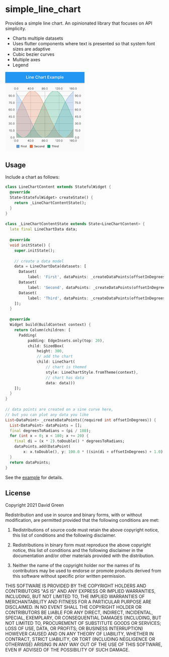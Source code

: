 # simple_line_chart

Provides a simple line chart. An opinionated library that focuses on API simplicity.

* Charts multiple datasets
* Uses flutter components where text is presented so that system font sizes are adaptive
* Cubic bezier curves
* Multiple axes
* Legend

<img src="https://github.com/greensopinion/flutter-simple-line-chart/blob/main/chart-example.png" width="50%">

## Usage

Include a chart as follows:

```dart
class LineChartContent extends StatefulWidget {
  @override
  State<StatefulWidget> createState() {
    return _LineChartContentState();
  }
}

class _LineChartContentState extends State<LineChartContent> {
  late final LineChartData data;

  @override
  void initState() {
    super.initState();

    // create a data model
    data = LineChartData(datasets: [
      Dataset(
          label: 'First', dataPoints: _createDataPoints(offsetInDegrees: 90)),
      Dataset(
          label: 'Second', dataPoints: _createDataPoints(offsetInDegrees: 0)),
      Dataset(
          label: 'Third', dataPoints: _createDataPoints(offsetInDegrees: 180))
    ]);
  }

  @override
  Widget build(BuildContext context) {
    return Column(children: [
      Padding(
          padding: EdgeInsets.only(top: 20),
          child: SizedBox(
              height: 300,
              // add the chart
              child: LineChart(
                  // chart is themed
                  style: LineChartStyle.fromTheme(context),
                  // chart has data
                  data: data)))
    ]);
  }
}

// data points are created on a sine curve here,
// but you can plot any data you like
List<DataPoint> _createDataPoints({required int offsetInDegrees}) {
  List<DataPoint> dataPoints = [];
  final degreesToRadians = (pi / 180);
  for (int x = 0; x < 180; x += 20) {
    final di = (x * 2).toDouble() * degreesToRadians;
    dataPoints.add(DataPoint(
        x: x.toDouble(), y: 100.0 * ((sin(di + offsetInDegrees) + 1.0) / 2.0)));
  }
  return dataPoints;
}
```

See the [example](./example) for details.

## License

Copyright 2021 David Green

Redistribution and use in source and binary forms, with or without modification,
are permitted provided that the following conditions are met:

1. Redistributions of source code must retain the above copyright notice,
   this list of conditions and the following disclaimer.

2. Redistributions in binary form must reproduce the above copyright notice, 
   this list of conditions and the following disclaimer in the documentation
   and/or other materials provided with the distribution.

3. Neither the name of the copyright holder nor the names of its contributors
   may be used to endorse or promote products derived from this software without
   specific prior written permission.

THIS SOFTWARE IS PROVIDED BY THE COPYRIGHT HOLDERS AND CONTRIBUTORS "AS IS" AND ANY
EXPRESS OR IMPLIED WARRANTIES, INCLUDING, BUT NOT LIMITED TO, THE IMPLIED WARRANTIES
OF MERCHANTABILITY AND FITNESS FOR A PARTICULAR PURPOSE ARE DISCLAIMED. IN NO EVENT
SHALL THE COPYRIGHT HOLDER OR CONTRIBUTORS BE LIABLE FOR ANY DIRECT, INDIRECT,
INCIDENTAL, SPECIAL, EXEMPLARY, OR CONSEQUENTIAL DAMAGES (INCLUDING, BUT NOT LIMITED
TO, PROCUREMENT OF SUBSTITUTE GOODS OR SERVICES; LOSS OF USE, DATA, OR PROFITS; OR 
BUSINESS INTERRUPTION) HOWEVER CAUSED AND ON ANY THEORY OF LIABILITY, WHETHER IN CONTRACT, 
STRICT LIABILITY, OR TORT (INCLUDING NEGLIGENCE OR OTHERWISE) ARISING IN ANY WAY OUT
 OF THE USE OF THIS SOFTWARE, EVEN IF ADVISED OF THE POSSIBILITY OF SUCH DAMAGE.